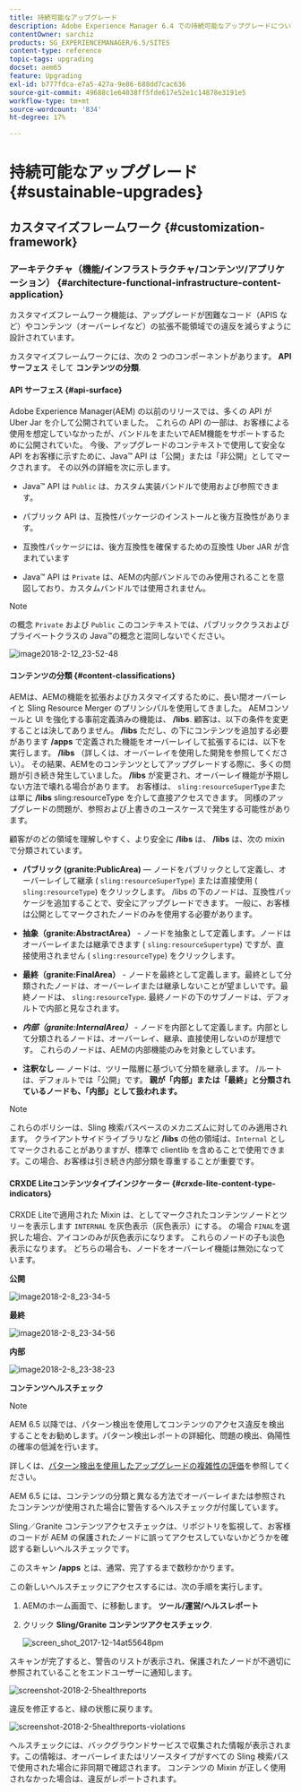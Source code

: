```yaml
---
title: 持続可能なアップグレード
description: Adobe Experience Manager 6.4 での持続可能なアップグレードについて説明します。
contentOwner: sarchiz
products: SG_EXPERIENCEMANAGER/6.5/SITES
content-type: reference
topic-tags: upgrading
docset: aem65
feature: Upgrading
exl-id: b777fdca-e7a5-427a-9e86-688dd7cac636
source-git-commit: 49688c1e64038ff5fde617e52e1c14878e3191e5
workflow-type: tm+mt
source-wordcount: '834'
ht-degree: 17%

---
```


# 持続可能なアップグレード{#sustainable-upgrades}

## カスタマイズフレームワーク {#customization-framework}

### アーキテクチャ（機能/インフラストラクチャ/コンテンツ/アプリケーション）  {#architecture-functional-infrastructure-content-application}

カスタマイズフレームワーク機能は、アップグレードが困難なコード（APIS など）やコンテンツ（オーバーレイなど）の拡張不能領域での違反を減らすように設計されています。

カスタマイズフレームワークには、次の 2 つのコンポーネントがあります。 **API サーフェス** そして **コンテンツの分類**.

#### API サーフェス {#api-surface}

Adobe Experience Manager(AEM) の以前のリリースでは、多くの API が Uber Jar を介して公開されていました。 これらの API の一部は、お客様による使用を想定していなかったが、バンドルをまたいでAEM機能をサポートするために公開されていた。 今後、アップグレードのコンテキストで使用して安全な API をお客様に示すために、Java™ API は「公開」または「非公開」としてマークされます。 その以外の詳細を次に示します。

* Java™ API は `Public` は、カスタム実装バンドルで使用および参照できます。

* パブリック API は、互換性パッケージのインストールと後方互換性があります。
* 互換性パッケージには、後方互換性を確保するための互換性 Uber JAR が含まれています
* Java™ API は `Private` は、AEMの内部バンドルでのみ使用されることを意図しており、カスタムバンドルでは使用されません。

>[!NOTE]
>
>の概念 `Private` および `Public` このコンテキストでは、パブリッククラスおよびプライベートクラスの Java™の概念と混同しないでください。

![image2018-2-12_23-52-48](assets/image2018-2-12_23-52-48.png)

#### コンテンツの分類 {#content-classifications}

AEMは、AEMの機能を拡張およびカスタマイズするために、長い間オーバーレイと Sling Resource Merger のプリンシパルを使用してきました。 AEMコンソールと UI を強化する事前定義済みの機能は、 **/libs**. 顧客は、以下の条件を変更することは決してありません。 **/libs** ただし、の下にコンテンツを追加する必要があります **/apps** で定義された機能をオーバーレイして拡張するには、以下を実行します。 **/libs** （詳しくは、オーバーレイを使用した開発を参照してください）。 その結果、AEMをのコンテンツとしてアップグレードする際に、多くの問題が引き続き発生していました。 **/libs** が変更され、オーバーレイ機能が予期しない方法で壊れる場合があります。 お客様は、 `sling:resourceSuperType`または単に **/libs** sling:resourceType を介して直接アクセスできます。 同様のアップグレードの問題が、参照および上書きのユースケースで発生する可能性があります。

顧客がのどの領域を理解しやすく、より安全に **/libs** は、 **/libs** は、次の mixin で分類されています。

* **パブリック (granite:PublicArea)**  — ノードをパブリックとして定義し、オーバーレイして継承 ( `sling:resourceSuperType`) または直接使用 ( `sling:resourceType`) をクリックします。 /libs の下のノードは、互換性パッケージを追加することで、安全にアップグレードできます。 一般に、お客様は公開としてマークされたノードのみを使用する必要があります。

* **抽象（granite:AbstractArea）** - ノードを抽象として定義します。ノードはオーバーレイまたは継承できます ( `sling:resourceSupertype`) ですが、直接使用されません ( `sling:resourceType`) をクリックします。

* **最終（granite:FinalArea）** - ノードを最終として定義します。最終として分類されたノードは、オーバーレイまたは継承しないことが望ましいです。最終ノードは、 `sling:resourceType`. 最終ノードの下のサブノードは、デフォルトで内部と見なされます。

* ***内部（granite:InternalArea）*** - ノードを内部として定義します。内部として分類されるノードは、オーバーレイ、継承、直接使用しないのが理想です。 これらのノードは、AEMの内部機能のみを対象としています。

* **注釈なし**  — ノードは、ツリー階層に基づいて分類を継承します。 /ルートは、デフォルトでは「公開」です。 **親が「内部」または「最終」と分類されているノードも、「内部」として扱われます。**

>[!NOTE]
>
これらのポリシーは、Sling 検索パスベースのメカニズムに対してのみ適用されます。 クライアントサイドライブラリなど **/libs** の他の領域は、`Internal` としてマークされることがありますが、標準で clientlib を含めることで使用できます。この場合、お客様は引き続き内部分類を尊重することが重要です。

#### CRXDE Liteコンテンツタイプインジケーター {#crxde-lite-content-type-indicators}

CRXDE Liteで適用された Mixin は、としてマークされたコンテンツノードとツリーを表示します `INTERNAL` を灰色表示（灰色表示）にする。 の場合 `FINAL`を選択した場合、アイコンのみが灰色表示になります。 これらのノードの子も淡色表示になります。 どちらの場合も、ノードをオーバーレイ機能は無効になっています。

**公開**

![image2018-2-8_23-34-5](assets/image2018-2-8_23-34-5.png)

**最終**

![image2018-2-8_23-34-56](assets/image2018-2-8_23-34-56.png)

**内部**

![image2018-2-8_23-38-23](assets/image2018-2-8_23-38-23.png)

**コンテンツヘルスチェック**

>[!NOTE]
>
AEM 6.5 以降では、パターン検出を使用してコンテンツのアクセス違反を検出することをお勧めします。パターン検出レポートの詳細化、問題の検出、偽陽性の確率の低減を行います。
>
詳しくは、[パターン検出を使用したアップグレードの複雑性の評価](/help/sites-deploying/pattern-detector.md)を参照してください。

AEM 6.5 には、コンテンツの分類と異なる方法でオーバーレイまたは参照されたコンテンツが使用された場合に警告するヘルスチェックが付属しています。

Sling／Granite コンテンツアクセスチェックは、リポジトリを監視して、お客様のコードが AEM の保護されたノードに誤ってアクセスしていないかどうかを確認する新しいヘルスチェックです。

このスキャン **/apps** とは、通常、完了するまで数秒かかります。

この新しいヘルスチェックにアクセスするには、次の手順を実行します。

1. AEMのホーム画面で、に移動します。 **ツール/運営/ヘルスレポート**
1. クリック **Sling/Granite コンテンツアクセスチェック**.

   ![screen_shot_2017-12-14at55648pm](assets/screen_shot_2017-12-14at55648pm.png)

スキャンが完了すると、警告のリストが表示され、保護されたノードが不適切に参照されていることをエンドユーザーに通知します。

![screenshot-2018-2-5healthreports](assets/screenshot-2018-2-5healthreports.png)

違反を修正すると、緑の状態に戻ります。

![screenshot-2018-2-5healthreports-violations](assets/screenshot-2018-2-5healthreports-violations.png)

ヘルスチェックには、バックグラウンドサービスで収集された情報が表示されます。この情報は、オーバーレイまたはリソースタイプがすべての Sling 検索パスで使用された場合に非同期で確認されます。 コンテンツの Mixin が正しく使用されなかった場合は、違反がレポートされます。
